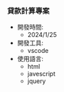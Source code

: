 ### 貸款計算專案
- 開發時間:
    - 2024/1/25
- 開發工具:
    - vscode
- 使用語言:
    - html
    - javescript
    - jquery